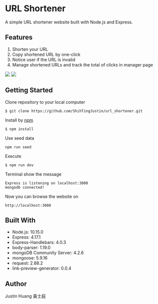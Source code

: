 # URL Shortener
A simple URL shortener website built with Node.js and Express.

## Features
1. Shorten your URL
2. Copy shortened URL by one-click
3. Notice user if the URL is invalid
4. Manage shortened URLs and track the total of clicks in manager page

![](https://i.imgur.com/L8ZNvdP.png)
![](https://i.imgur.com/ypdSVKX.png)

## Getting Started
Clone repository to your local computer
```
$ git clone https://github.com/ShihTingJustin/url_shortener.git
```
Install by [npm](https://www.npmjs.com/)
```
$ npm install
```
Use seed data 
```
npm run seed
```
Execute 
```
$ npm run dev 
```
Terminal show the message 
 ```
Express is listening on localhost:3000
mongodb connected!
```
Now you can browse the website on 
```
http://localhost:3000
```
## Built With
* Node.js: 10.15.0
* Express: 4.17.1
* Express-Handlebars: 4.0.3
* body-parser: 1.19.0
* mongoDB Community Server: 4.2.6
* mongoose: 5.9.16
* request: 2.88.2
* link-preview-generator: 0.0.4

## Author
Justin Huang 黃士庭 
